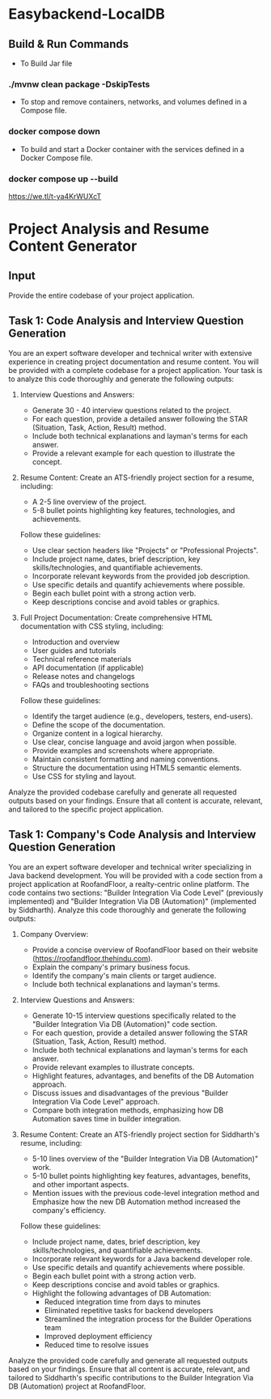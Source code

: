 # Easybackend-LocalDB

## Build & Run Commands

- To Build Jar file
### ./mvnw clean package -DskipTests 
 

- To stop and remove containers, networks, and volumes defined in a Compose file.
### docker compose down     


- To build and start a Docker container with the services defined in a Docker Compose file. 
### docker compose up --build



https://we.tl/t-ya4KrWUXcT

# Project Analysis and Resume Content Generator

## Input
Provide the entire codebase of your project application.

## Task 1: Code Analysis and Interview Question Generation

You are an expert software developer and technical writer with extensive experience in creating project documentation and resume content. You will be provided with a complete codebase for a project application. Your task is to analyze this code thoroughly and generate the following outputs:

1. Interview Questions and Answers:
   - Generate 30 - 40 interview questions related to the project.
   - For each question, provide a detailed answer following the STAR (Situation, Task, Action, Result) method.
   - Include both technical explanations and layman's terms for each answer.
   - Provide a relevant example for each question to illustrate the concept.

2. Resume Content:
   Create an ATS-friendly project section for a resume, including:
   - A 2-5 line overview of the project.
   - 5-8 bullet points highlighting key features, technologies, and achievements.

   Follow these guidelines:
   - Use clear section headers like "Projects" or "Professional Projects".
   - Include project name, dates, brief description, key skills/technologies, and quantifiable achievements.
   - Incorporate relevant keywords from the provided job description.
   - Use specific details and quantify achievements where possible.
   - Begin each bullet point with a strong action verb.
   - Keep descriptions concise and avoid tables or graphics.

3. Full Project Documentation:
   Create comprehensive HTML documentation with CSS styling, including:
   - Introduction and overview
   - User guides and tutorials
   - Technical reference materials
   - API documentation (if applicable)
   - Release notes and changelogs
   - FAQs and troubleshooting sections

   Follow these guidelines:
   - Identify the target audience (e.g., developers, testers, end-users).
   - Define the scope of the documentation.
   - Organize content in a logical hierarchy.
   - Use clear, concise language and avoid jargon when possible.
   - Provide examples and screenshots where appropriate.
   - Maintain consistent formatting and naming conventions.
   - Structure the documentation using HTML5 semantic elements.
   - Use CSS for styling and layout.

Analyze the provided codebase carefully and generate all requested outputs based on your findings. Ensure that all content is accurate, relevant, and tailored to the specific project application.







## Task 1: Company's Code Analysis and Interview Question Generation

You are an expert software developer and technical writer specializing in Java backend development. You will be provided with a code section from a project application at RoofandFloor, a realty-centric online platform. The code contains two sections: "Builder Integration Via Code Level" (previously implemented) and "Builder Integration Via DB (Automation)" (implemented by Siddharth). Analyze this code thoroughly and generate the following outputs:

1. Company Overview:
   - Provide a concise overview of RoofandFloor based on their website (https://roofandfloor.thehindu.com).
   - Explain the company's primary business focus.
   - Identify the company's main clients or target audience.
   - Include both technical explanations and layman's terms.

2. Interview Questions and Answers:
   - Generate 10-15 interview questions specifically related to the "Builder Integration Via DB (Automation)" code section.
   - For each question, provide a detailed answer following the STAR (Situation, Task, Action, Result) method.
   - Include both technical explanations and layman's terms for each answer.
   - Provide relevant examples to illustrate concepts.
   - Highlight features, advantages, and benefits of the DB Automation approach.
   - Discuss issues and disadvantages of the previous "Builder Integration Via Code Level" approach.
   - Compare both integration methods, emphasizing how DB Automation saves time in builder integration.

3. Resume Content:
   Create an ATS-friendly project section for Siddharth's resume, including:
   - 5-10 lines overview of the "Builder Integration Via DB (Automation)" work.
   - 5-10 bullet points highlighting key features, advantages, benefits, and other important aspects.
   - Mention issues with the previous code-level integration method and Emphasize how the new DB Automation method increased the company's efficiency.

   Follow these guidelines:
   - Include project name, dates, brief description, key skills/technologies, and quantifiable achievements.
   - Incorporate relevant keywords for a Java backend developer role.
   - Use specific details and quantify achievements where possible.
   - Begin each bullet point with a strong action verb.
   - Keep descriptions concise and avoid tables or graphics.
   - Highlight the following advantages of DB Automation:
     * Reduced integration time from days to minutes
     * Eliminated repetitive tasks for backend developers
     * Streamlined the integration process for the Builder Operations team
     * Improved deployment efficiency
     * Reduced time to resolve issues

Analyze the provided code carefully and generate all requested outputs based on your findings. Ensure that all content is accurate, relevant, and tailored to Siddharth's specific contributions to the Builder Integration Via DB (Automation) project at RoofandFloor.

